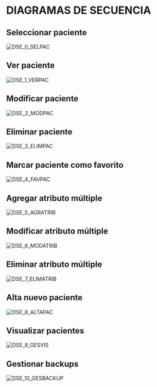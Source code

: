DIAGRAMAS DE SECUENCIA
===


Seleccionar paciente
---

![DSE_0_SELPAC](https://github.com/DebianRDT/DentistaIS/blob/master/documentacion/diagramas/DSE/DSE_0_SELPAC.jpg)

Ver paciente
---

![DSE_1_VERPAC](https://github.com/DebianRDT/DentistaIS/blob/master/documentacion/diagramas/DSE/DSE_1_VERPAC.jpg)

Modificar paciente
---

![DSE_2_MODPAC](https://github.com/DebianRDT/DentistaIS/blob/master/documentacion/diagramas/DSE/DSE_2_MODPAC.jpg)

Eliminar paciente
---

![DSE_3_ELIMPAC](https://github.com/DebianRDT/DentistaIS/blob/master/documentacion/diagramas/DSE/DSE_3_ELIMPAC.jpg)

Marcar paciente como favorito
---

![DSE_4_FAVPAC](https://github.com/DebianRDT/DentistaIS/blob/master/documentacion/diagramas/DSE/DSE_4_FAVPAC.jpg)

Agregar atributo múltiple
---

![DSE_5_AGRATRIB](https://github.com/DebianRDT/DentistaIS/blob/master/documentacion/diagramas/DSE/DSE_5_AGRATRIB.jpg)

Modificar atributo múltiple
---

![DSE_6_MODATRIB](https://github.com/DebianRDT/DentistaIS/blob/master/documentacion/diagramas/DSE/DSE_6_MODATRIB.jpg)

Eliminar atributo múltiple
---

![DSE_7_ELIMATRIB](https://github.com/DebianRDT/DentistaIS/blob/master/documentacion/diagramas/DSE/DSE_7_ELIMATRIB.jpg)

Alta nuevo paciente
---

![DSE_8_ALTAPAC](https://github.com/DebianRDT/DentistaIS/blob/master/documentacion/diagramas/DSE/DSE_8_ALTAPAC.jpg)

Visualizar pacientes
---

![DSE_9_GESVIS](https://github.com/DebianRDT/DentistaIS/blob/master/documentacion/diagramas/DSE/DSE_9_GESVIS.jpg)

Gestionar backups
---

![DSE_10_GESBACKUP](https://github.com/DebianRDT/DentistaIS/blob/master/documentacion/diagramas/DSE/DSE_10_GESBACKUP.jpg)